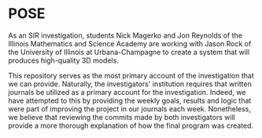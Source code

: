 POSE
===============

As an SIR investigation, students Nick Magerko and Jon Reynolds of the Illinois Mathematics and Science Academy are working with Jason Rock of the University of Illinois at Urbana-Champagne to create a system that will produces high-quality 3D models. 

This repository serves as the most primary account of the investigation that we can provide. Naturally, the investigators' institution requires that written journals be utilized as a primary account for the investigation. Indeed, we have attempted to this by providing the weekly goals, results and logic that were part of improving the project in our journals each week. Nonetheless, we believe that reviewing the commits made by both investigators will provide a more thorough explanation of how the final program was created.
